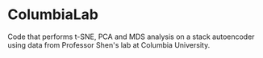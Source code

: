 # ColumbiaLab

Code that performs t-SNE, PCA and MDS analysis on a stack autoencoder using data from Professor Shen's lab at Columbia University.
